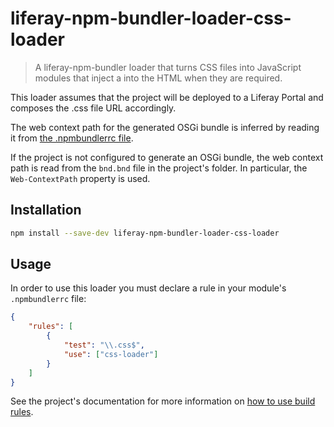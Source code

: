 # liferay-npm-bundler-loader-css-loader

> A liferay-npm-bundler loader that turns CSS files into JavaScript modules that
> inject a <link> into the HTML when they are required.

This loader assumes that the project will be deployed to a Liferay Portal and
composes the .css file URL accordingly.

The web context path for the generated OSGi bundle is inferred by reading it
from
[the .npmbundlerrc file](https://github.com/liferay/liferay-frontend-projects/tree/master/maintenance/projects/js-toolkit/docs/.npmbundlerrc-file-reference.md#create-jarfeaturesweb-context).

If the project is not configured to generate an OSGi bundle, the web context
path is read from the `bnd.bnd` file in the project's folder. In particular, the
`Web-ContextPath` property is used.

## Installation

```sh
npm install --save-dev liferay-npm-bundler-loader-css-loader
```

## Usage

In order to use this loader you must declare a rule in your module's `.npmbundlerrc` file:

```json
{
	"rules": [
		{
			"test": "\\.css$",
			"use": ["css-loader"]
		}
	]
}
```

See the project's documentation for more information on
[how to use build rules](https://github.com/liferay/liferay-frontend-projects/tree/master/maintenance/projects/js-toolkit/docs/How-to-use-build-rules.md).
